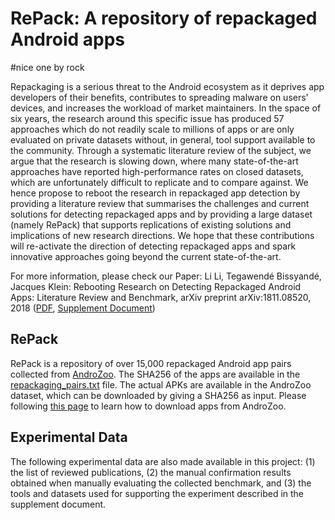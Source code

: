 # RePack: A repository of repackaged Android apps
#nice one by rock

Repackaging is a serious threat to the Android ecosystem as it
deprives app developers of their benefits, contributes to spreading malware on users' devices, and increases the workload of market maintainers. In the space of six years, the research around this specific issue has produced 57 approaches which do not readily scale to millions of apps or are only evaluated on private datasets without, in general, tool support available to the community. Through a systematic literature review of the subject, we argue that the research is slowing down, where many state-of-the-art approaches have reported high-performance rates on closed datasets, which are unfortunately difficult to replicate and to compare against. We hence propose to reboot the research in repackaged app detection by providing a literature review that summarises the challenges and current solutions for detecting repackaged apps and by providing a large dataset (namely RePack) that supports replications of existing solutions and implications of new research directions. We hope that these contributions will re-activate the direction of detecting repackaged apps and spark innovative approaches going beyond the current state-of-the-art.

For more information, please check our Paper:
Li Li, Tegawendé Bissyandé, Jacques Klein: Rebooting Research on Detecting Repackaged Android Apps: Literature Review and Benchmark, arXiv preprint arXiv:1811.08520, 2018 ([PDF](https://arxiv.org/pdf/1811.08520.pdf), [Supplement Document](RePack_Supplement.pdf))

## RePack
RePack is a repository of over 15,000 repackaged Android app pairs collected from [AndroZoo](https://androzoo.uni.lu). The SHA256 of the apps are available in the [repackaging_pairs.txt](repackaging_pairs.txt) file. The actual APKs are available in the AndroZoo dataset, which can be downloaded by giving a SHA256 as input. Please following [this page](https://androzoo.uni.lu/access) to learn how to download apps from AndroZoo.

## Experimental Data
The following experimental data are also made available in this project: (1) the list of reviewed publications, (2) the manual confirmation results obtained when manually evaluating the collected benchmark, and (3) the tools and datasets used for supporting the experiment described in the supplement document.
